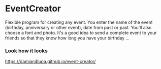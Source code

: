 # EventCreator

Flexible program for creating any event. You enter the name of the event (birthday, anniversary or other event), date from past or past. You'll also choose a font and photo. It's a good idea to send a complete event to your friends so that they know how long you have your birthday ...

### Look how it looks

https://damian4lupa.github.io/event-creator/
